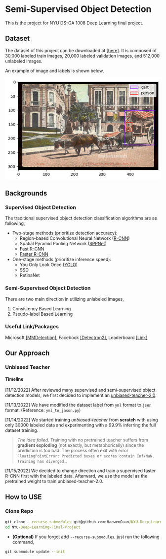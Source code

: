 # Semi-Supervised Object Detection

This is the project for NYU DS-GA 1008 Deep Learning final project.

## Dataset

The dataset of this project can be downloaded at [[here]](https://drive.google.com/drive/u/1/folders/1EZxWpe66r4wclkQnrUmpp51FfK6gjE_d).
It is composed of 30,000 labeled train images, 20,000 labeled validation images, and 512,000 unlabeled images.

An example of image and labels is shown below,

![1](image_references/training_example.png)

## Backgrounds

### Supervised Object Detection

The traditional supervised object detection classification algorithms are as following,
* Two-stage methods (prioritize detection accuracy):
  * Region-based Convolutional Neural Network ([R-CNN](https://bdtechtalks.com/2021/06/21/object-detection-deep-learning/#:~:text=Object%20detection%20networks%20provide%20both,layers%20to%20detect%20visual%20features.))
  * Spatial Pyramid Pooling Network ([SPPNet](https://arxiv.org/abs/1406.4729))
  * [Fast R-CNN](https://arxiv.org/abs/1504.08083)
  * [Faster R-CNN](https://arxiv.org/abs/1506.01497)
* One-stage methods (prioritize inference speed):
  * You Only Look Once ([YOLO](https://arxiv.org/abs/1506.02640))
  * SSD
  * RetinaNet

### Semi-Supervised Object Detection

There are two main direction in utilizing unlabeled images,

1. Consistency Based Learning
2. Pseudo-label Based Learning

### Useful Link/Packages

Microsoft [[MMDetection]](https://github.com/open-mmlab/mmdetection/blob/master/README_zh-CN.md), Facebook [[Detectron2]](https://github.com/facebookresearch/detectron2), Leaderboard [[Link]](https://paperswithcode.com/task/semi-supervised-object-detection)

## Our Approach

### Unbiased Teacher

#### Timeline

[11/12/2022] After reviewed many supervised and semi-supervised object detection models, we first decided to implement an [unbiased-teacher-2.0](https://github.com/facebookresearch/unbiased-teacher-v2).

[11/13/2022] We have modified the dataset label from `yml` format to `json` format. (Reference: `yml_to_jason.py`)

[11/14/2022] We started training _unbiased-teacher_ from **scratch** with using only 30000 labeled data and experimenting with a 99.9%  inferring the full dataset training. 

> _The idea failed_. Training with no pretrained teacher suffers from **gradient exploding** (not exactly, but metaphorically) since the prediction is too bad. The process often exit with error `FloatingPointError: Predicted boxes or scores contain Inf/NaN. Training has diverged.`.

[11/15/2022] We decided to change direction and train a supervised faster R-CNN first with the labeled data. Afterward, we use the model as the pretrained weight to train unbiased-teacher-2.0.

## How to USE

### Clone Repo

```cmd
git clone --recurse-submodules git@github.com:HaowenGuan/NYU-Deep-Learning-Final-Project.git
cd NYU-Deep-Learning-Final-Project
```

* **(Optional)** If you forgot add `--recurse-submodules`, just run the following command,

```cmd
git submodule update --init
```


















